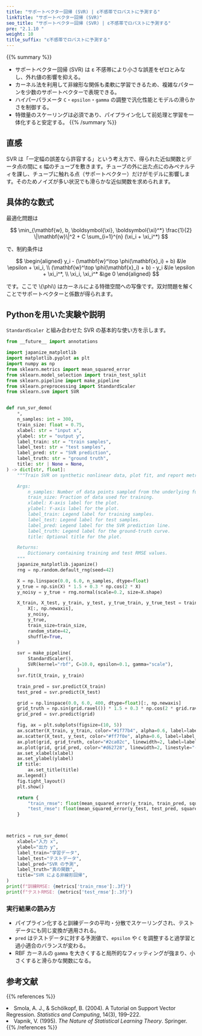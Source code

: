 ```yaml
---
title: "サポートベクター回帰 (SVR) | ε不感帯でロバストに予測する"
linkTitle: "サポートベクター回帰 (SVR)"
seo_title: "サポートベクター回帰 (SVR) | ε不感帯でロバストに予測する"
pre: "2.1.10 "
weight: 10
title_suffix: "ε不感帯でロバストに予測する"
---
```


{{% summary %}}
- サポートベクター回帰 (SVR) は ε 不感帯により小さな誤差をゼロとみなし、外れ値の影響を抑える。
- カーネル法を利用して非線形な関係も柔軟に学習できるため、複雑なパターンを少数のサポートベクターで表現できる。
- ハイパーパラメータ `C`・`epsilon`・`gamma` の調整で汎化性能とモデルの滑らかさを制御する。
- 特徴量のスケーリングは必須であり、パイプライン化して前処理と学習を一体化すると安定する。
{{% /summary %}}

## 直感
SVR は「一定幅の誤差なら許容する」という考え方で、得られた近似関数とデータ点の間に ε 幅のチューブを敷きます。チューブの外に出た点にのみペナルティを課し、チューブに触れる点（サポートベクター）だけがモデルに影響します。そのためノイズが多い状況でも滑らかな近似関数を求められます。

## 具体的な数式
最適化問題は

$$
\min_{\mathbf{w}, b, \boldsymbol{\xi}, \boldsymbol{\xi}^*} \frac{1}{2} \|\mathbf{w}\|^2 + C \sum_{i=1}^{n} (\xi_i + \xi_i^*)
$$

で、制約条件は

$$
\begin{aligned}
y_i - (\mathbf{w}^\top \phi(\mathbf{x}_i) + b) &\le \epsilon + \xi_i, \\
(\mathbf{w}^\top \phi(\mathbf{x}_i) + b) - y_i &\le \epsilon + \xi_i^*, \\
\xi_i, \xi_i^* &\ge 0
\end{aligned}
$$

です。ここで \\(\phi\\) はカーネルによる特徴空間への写像です。双対問題を解くことでサポートベクターと係数が得られます。

## Pythonを用いた実験や説明
`StandardScaler` と組み合わせた SVR の基本的な使い方を示します。

```python
from __future__ import annotations

import japanize_matplotlib
import matplotlib.pyplot as plt
import numpy as np
from sklearn.metrics import mean_squared_error
from sklearn.model_selection import train_test_split
from sklearn.pipeline import make_pipeline
from sklearn.preprocessing import StandardScaler
from sklearn.svm import SVR


def run_svr_demo(
    *,
    n_samples: int = 300,
    train_size: float = 0.75,
    xlabel: str = "input x",
    ylabel: str = "output y",
    label_train: str = "train samples",
    label_test: str = "test samples",
    label_pred: str = "SVR prediction",
    label_truth: str = "ground truth",
    title: str | None = None,
) -> dict[str, float]:
    """Train SVR on synthetic nonlinear data, plot fit, and report metrics.

    Args:
        n_samples: Number of data points sampled from the underlying function.
        train_size: Fraction of data used for training.
        xlabel: X-axis label for the plot.
        ylabel: Y-axis label for the plot.
        label_train: Legend label for training samples.
        label_test: Legend label for test samples.
        label_pred: Legend label for the SVR prediction line.
        label_truth: Legend label for the ground-truth curve.
        title: Optional title for the plot.

    Returns:
        Dictionary containing training and test RMSE values.
    """
    japanize_matplotlib.japanize()
    rng = np.random.default_rng(seed=42)

    X = np.linspace(0.0, 6.0, n_samples, dtype=float)
    y_true = np.sin(X) * 1.5 + 0.3 * np.cos(2 * X)
    y_noisy = y_true + rng.normal(scale=0.2, size=X.shape)

    X_train, X_test, y_train, y_test, y_true_train, y_true_test = train_test_split(
        X[:, np.newaxis],
        y_noisy,
        y_true,
        train_size=train_size,
        random_state=42,
        shuffle=True,
    )

    svr = make_pipeline(
        StandardScaler(),
        SVR(kernel="rbf", C=10.0, epsilon=0.1, gamma="scale"),
    )
    svr.fit(X_train, y_train)

    train_pred = svr.predict(X_train)
    test_pred = svr.predict(X_test)

    grid = np.linspace(0.0, 6.0, 400, dtype=float)[:, np.newaxis]
    grid_truth = np.sin(grid.ravel()) * 1.5 + 0.3 * np.cos(2 * grid.ravel())
    grid_pred = svr.predict(grid)

    fig, ax = plt.subplots(figsize=(10, 5))
    ax.scatter(X_train, y_train, color="#1f77b4", alpha=0.6, label=label_train)
    ax.scatter(X_test, y_test, color="#ff7f0e", alpha=0.6, label=label_test)
    ax.plot(grid, grid_truth, color="#2ca02c", linewidth=2, label=label_truth)
    ax.plot(grid, grid_pred, color="#d62728", linewidth=2, linestyle="--", label=label_pred)
    ax.set_xlabel(xlabel)
    ax.set_ylabel(ylabel)
    if title:
        ax.set_title(title)
    ax.legend()
    fig.tight_layout()
    plt.show()

    return {
        "train_rmse": float(mean_squared_error(y_train, train_pred, squared=False)),
        "test_rmse": float(mean_squared_error(y_test, test_pred, squared=False)),
    }



metrics = run_svr_demo(
    xlabel="入力 x",
    ylabel="出力 y",
    label_train="学習データ",
    label_test="テストデータ",
    label_pred="SVR の予測",
    label_truth="真の関数",
    title="SVR による非線形回帰",
)
print(f"訓練RMSE: {metrics['train_rmse']:.3f}")
print(f"テストRMSE: {metrics['test_rmse']:.3f}")

```

### 実行結果の読み方
- パイプライン化すると訓練データの平均・分散でスケーリングされ、テストデータにも同じ変換が適用される。
- `pred` はテストデータに対する予測値で、`epsilon` や `C` を調整すると過学習と過小適合のバランスが変わる。
- RBF カーネルの `gamma` を大きくすると局所的なフィッティングが強まり、小さくすると滑らかな関数になる。

## 参考文献
{{% references %}}
<li>Smola, A. J., &amp; Schölkopf, B. (2004). A Tutorial on Support Vector Regression. <i>Statistics and Computing</i>, 14(3), 199–222.</li>
<li>Vapnik, V. (1995). <i>The Nature of Statistical Learning Theory</i>. Springer.</li>
{{% /references %}}
